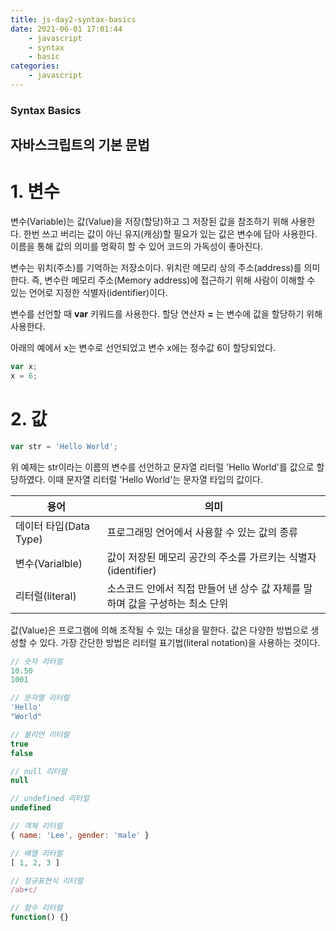 ```yaml
---
title: js-day2-syntax-basics
date: 2021-06-01 17:01:44
    - javascript 
    - syntax
    - basic
categories: 
    - javascript
---
```


### Syntax Basics
## 자바스크립트의 기본 문법
# 1. 변수
변수(Variable)는 값(Value)을 저장(할당)하고 그 저장된 값을 참조하기 위해 사용한다. 한번 쓰고 버리는 값이 아닌 유지(캐싱)할 필요가 있는 값은 변수에 담아 사용한다. 이름을 통해 값의 의미를 명확히 할 수 있어 코드의 가독성이 좋아진다. 

변수는 위치(주소)를 기억하는 저장소이다. 위치란 메모리 상의 주소(address)를 의미한다. 즉, 변수란 메모리 주소(Memory address)에 접근하기 위해 사람이 이해할 수 있는 언어로 지정한 식별자(identifier)이다. 

변수를 선언할 때 **var** 키워드를 사용한다. 할당 연산자 **=** 는 변수에 값을 할당하기 위해 사용한다. 

아래의 예에서 x는 변수로 선언되었고 변수 x에는 정수값 6이 할당되었다. 

``` javascript
var x;
x = 6;
```

# 2. 값

``` javascript
var str = 'Hello World';
```

위 예제는 str이라는 이름의 변수를 선언하고 문자열 리터럴 'Hello World'를 값으로 할당하였다. 이때 문자열 리터럴 'Hello World'는 문자열 타입의 값이다. 

|용어|의미|
|----|----|
|데이터 타입(Data Type)|프로그래밍 언어에서 사용할 수 있는 값의 종류|
|변수(Varialble)|값이 저장된 메모리 공간의 주소를 가르키는 식별자(identifier)|
|리터럴(literal)|소스코드 안에서 직접 만들어 낸 상수 값 자체를 말하며 값을 구성하는 최소 단위|

값(Value)은 프로그램에 의해 조작될 수 있는 대상을 말한다. 값은 다양한 방법으로 생성할 수 있다. 가장 간단한 방법은 리터럴 표기법(literal notation)을 사용하는 것이다. 

``` javascript
// 숫자 리터럴
10.50
1001

// 문자열 리터럴
'Hello'
"World"

// 불리언 리터럴
true
false

// null 리터럴
null

// undefined 리터럴
undefined

// 객체 리터럴
{ name: 'Lee', gender: 'male' }

// 배열 리터럴
[ 1, 2, 3 ]

// 정규표현식 리터럴
/ab+c/

// 함수 리터럴
function() {}
```